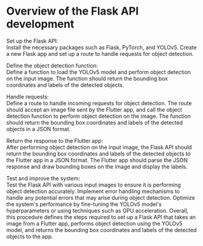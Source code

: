 # Overview of the Flask API development 
Set up the Flask API:<br>
Install the necessary packages such as Flask, PyTorch, and YOLOv5.
Create a new Flask app and set up a route to handle requests for object detection.

Define the object detection function:<br>
Define a function to load the YOLOv5 model and perform object detection on the input image.
The function should return the bounding box coordinates and labels of the detected objects.

Handle requests:<br>
Define a route to handle incoming requests for object detection.
The route should accept an image file sent by the Flutter app, and call the object detection function to perform object detection on the image.
The function should return the bounding box coordinates and labels of the detected objects in a JSON format.

Return the response to the Flutter app:<br>
After performing object detection on the input image, the Flask API should return the bounding box coordinates and labels of the detected objects to the Flutter app in a JSON format.
The Flutter app should parse the JSON response and draw bounding boxes on the image and display the labels.

Test and improve the system:<br>
Test the Flask API with various input images to ensure it is performing object detection accurately.
Implement error handling mechanisms to handle any potential errors that may arise during object detection.
Optimize the system's performance by fine-tuning the YOLOv5 model's hyperparameters or using techniques such as GPU acceleration.
Overall, this procedure defines the steps required to set up a Flask API that takes an image from a Flutter app, performs object detection using the YOLOv5 model, and returns the bounding box coordinates and labels of the detected objects to the app.
